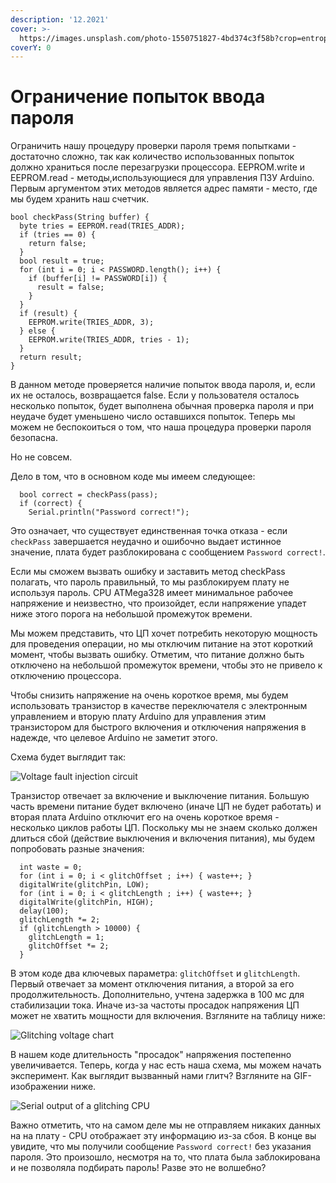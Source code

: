 ```yaml
---
description: '12.2021'
cover: >-
  https://images.unsplash.com/photo-1550751827-4bd374c3f58b?crop=entropy&cs=srgb&fm=jpg&ixid=MnwxOTcwMjR8MHwxfHNlYXJjaHwyfHxjeWJlcnxlbnwwfHx8fDE2MzYyODE0OTQ&ixlib=rb-1.2.1&q=85
coverY: 0
---
```


# Ограничение попыток ввода пароля

Ограничить нашу процедуру проверки пароля тремя попытками - достаточно сложно, так как количество использованных попыток должно храниться после перезагрузки процессора. EEPROM.write и EEPROM.read -  методы,использующиеся для управления ПЗУ Arduino. Первым аргументом этих методов является адрес памяти - место, где мы будем хранить наш счетчик.

```
bool checkPass(String buffer) {
  byte tries = EEPROM.read(TRIES_ADDR);
  if (tries == 0) {
    return false;
  }
  bool result = true;
  for (int i = 0; i < PASSWORD.length(); i++) {
    if (buffer[i] != PASSWORD[i]) {
      result = false;
    }
  }
  if (result) {
    EEPROM.write(TRIES_ADDR, 3);
  } else {
    EEPROM.write(TRIES_ADDR, tries - 1);
  }
  return result;
}
```

В данном методе проверяется наличие попыток ввода пароля, и, если их не осталось, возвращается false. Если у пользователя осталось несколько попыток, будет выполнена обычная проверка пароля и при неудаче будет уменьшено число оставшихся попыток. Теперь мы можем не беспокоиться о том, что наша процедура проверки пароля безопасна.&#x20;

Но не совсем.&#x20;

Дело в том, что в основном коде мы имеем следующее:

```
  bool correct = checkPass(pass);
  if (correct) {
    Serial.println("Password correct!");
```

Это означает, что существует единственная точка отказа - если `checkPass` завершается неудачно и ошибочно выдает истинное значение, плата будет разблокирована с сообщением `Password correct!`.

Если мы сможем вызвать ошибку и заставить метод checkPass полагать, что пароль правильный, то мы разблокируем плату не используя пароль. CPU ATMega328 имеет минимальное рабочее напряжение и неизвестно, что произойдет, если напряжение упадет ниже этого порога на небольшой промежуток времени.

Мы можем представить, что ЦП хочет потребить некоторую мощность для проведения операции, но мы отключим питание на этот короткий момент, чтобы вызвать ошибку. Отметим, что питание должно быть отключено на небольшой промежуток времени, чтобы это не привело к отключению процессора.&#x20;

Чтобы снизить напряжение на очень короткое время, мы будем использовать транзистор в качестве переключателя с электронным управлением и вторую плату Arduino для управления этим транзистором для быстрого включения и отключения напряжения в надежде, что целевое Arduino не заметит этого.&#x20;

Схема будет выглядит так:

![Voltage fault injection circuit](https://maldroid.github.io/hardware-hacking/assets/fault-injection-circuit.png)

Транзистор отвечает за включение и выключение питания. Большую часть времени питание будет включено (иначе ЦП не будет работать) и вторая плата Arduino отключит его на очень короткое время - несколько циклов работы ЦП. Поскольку мы не знаем сколько должен длиться сбой (действие выключения и включения питания), мы будем попробовать разные значения:

```
  int waste = 0;
  for (int i = 0; i < glitchOffset ; i++) { waste++; }
  digitalWrite(glitchPin, LOW);
  for (int i = 0; i < glitchLength ; i++) { waste++; }
  digitalWrite(glitchPin, HIGH);
  delay(100);
  glitchLength *= 2;
  if (glitchLength > 10000) {
    glitchLength = 1;
    glitchOffset *= 2;
  }
```

В этом коде два ключевых параметра: `glitchOffset` и `glitchLength`. Первый отвечает за момент отключения питания, а второй за его продолжительность. Дополнительно, учтена задержка в 100 мс для стабилизации тока. Иначе из-за частоты просадок напряжения ЦП может не хватить мощности для включения. Взгляните на таблицу ниже:

![Glitching voltage chart](https://maldroid.github.io/hardware-hacking/assets/glitch.png)

В нашем коде длительность "просадок" напряжения постепенно увеличивается. Теперь, когда у нас есть наша схема, мы можем начать эксперимент. Как выглядит вызванный нами глитч? Взгляните на GIF-изображении ниже.

![Serial output of a glitching CPU](https://maldroid.github.io/hardware-hacking/assets/fault-injection-terminal.gif)

Важно отметить, что на самом деле мы не отправляем никаких данных на на плату - CPU отображает эту информацию из-за сбоя. В конце вы увидите, что мы получили сообщение `Password correct!` без указания пароля. Это произошло, несмотря на то, что плата была заблокирована и не позволяла подбирать пароль! Разве это не волшебно?
